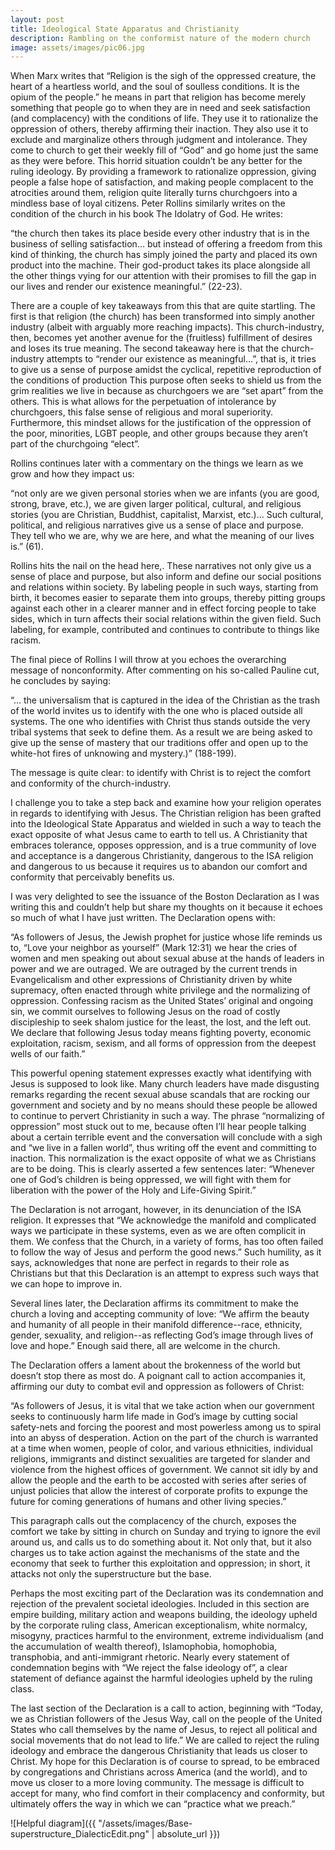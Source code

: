 ```yaml
---
layout: post
title: Ideological State Apparatus and Christianity
description: Rambling on the conformist nature of the modern church
image: assets/images/pic06.jpg
---
```


When Marx writes that “Religion is the sigh of the oppressed creature, the heart of a heartless world, and the soul of soulless conditions. It is the opium of the people.” he means in part that religion has become merely something that people go to when they are in need and seek satisfaction (and complacency) with the conditions of life. They use it to rationalize the oppression of others, thereby affirming their inaction. They also use it to exclude and marginalize others through judgment and intolerance. They come to church to get their weekly fill of “God” and go home just the same as they were before. This horrid situation couldn’t be any better for the ruling ideology. By providing a framework to rationalize oppression, giving people a false hope of satisfaction, and making people complacent to the atrocities around them, religion quite literally turns churchgoers into a mindless base of loyal citizens. 
Peter Rollins similarly writes on the condition of the church in his book The Idolatry of God. He writes:

“the church then takes its place beside every other industry that is in the business of selling satisfaction… but instead of offering a freedom from this kind of thinking, the church has simply joined the party and placed its own product into the machine. Their god-product takes its place alongside all the other things vying for our attention with their promises to fill the gap in our lives and render our existence meaningful.” (22-23).

There are a couple of key takeaways from this that are quite startling. The first is that religion (the church) has been transformed into simply another industry (albeit with arguably more reaching impacts). This church-industry, then, becomes yet another avenue for the (fruitless) fulfillment of desires and loses its true meaning. The second takeaway here is that the church-industry attempts to “render our existence as meaningful…”, that is, it tries to give us a sense of purpose amidst the cyclical, repetitive reproduction of the conditions of production This purpose often seeks to shield us from the grim realities we live in because as churchgoers we are “set apart” from the others. This is what allows for the perpetuation of intolerance by churchgoers, this false sense of religious and moral superiority. Furthermore, this mindset allows for the justification of the oppression of the poor, minorities, LGBT people, and other groups because they aren’t part of the churchgoing “elect”.

Rollins continues later with a commentary on the things we learn as we grow and how they impact us: 

“not only are we given personal stories when we are infants (you are good, strong, brave, etc.), we are given larger political, cultural, and religious stories (you are Christian, Buddhist, capitalist, Marxist, etc.)… Such cultural, political, and religious narratives give us a sense of place and purpose. They tell who we are, why we are here, and what the meaning of our lives is.” (61). 

Rollins hits the nail on the head here,. These narratives not only give us a sense of place and purpose, but also inform and define our social positions and relations within society. By labeling people in such ways, starting from birth, it becomes easier to separate them into groups, thereby pitting groups against each other in a clearer manner and in effect forcing people to take sides, which in turn affects their social relations within the given field. Such labeling, for example, contributed and continues to contribute to things like racism. 

The final piece of Rollins I will throw at you echoes the overarching message of nonconformity. After commenting on his so-called Pauline cut, he concludes by saying:

“… the universalism that is captured in the idea of the Christian as the trash of the world invites us to identify with the one who is placed outside all systems. The one who identifies with Christ thus stands outside the very tribal systems that seek to define them. As a result we are being asked to give up the sense of mastery that our traditions offer and open up to the white-hot fires of unknowing and mystery.)” (188-199).

The message is quite clear: to identify with Christ is to reject the comfort and conformity of the church-industry. 

I challenge you to take a step back and examine how your religion operates in regards to identifying with Jesus. The Christian religion has been grafted into the Ideological State Apparatus and wielded in such a way to teach the exact opposite of what Jesus came to earth to tell us. A Christianity that embraces tolerance, opposes oppression, and is a true community of love and acceptance is a dangerous Christianity, dangerous to the ISA religion and dangerous to us because it requires us to abandon our comfort and conformity that perceivably benefits us. 

I was very delighted to see the issuance of the Boston Declaration as I was writing this and couldn’t help but share my thoughts on it because it echoes so much of what I have just written. The Declaration opens with:

“As followers of Jesus, the Jewish prophet for justice whose life reminds us to, “Love your neighbor as yourself” (Mark 12:31) we hear the cries of women and men speaking out about sexual abuse at the hands of leaders in power and we are outraged. We are outraged by the current trends in Evangelicalism and other expressions of Christianity driven by white supremacy, often enacted through white privilege and the normalizing of oppression. Confessing racism as the United States’ original and ongoing sin, we commit ourselves to following Jesus on the road of costly discipleship to seek shalom justice for the least, the lost, and the left out. We declare that following Jesus today means fighting poverty, economic exploitation, racism, sexism, and all forms of oppression from the deepest wells of our faith.”

This powerful opening statement expresses exactly what identifying with Jesus is supposed to look like. Many church leaders have made disgusting remarks regarding the recent sexual abuse scandals that are rocking our government and society and by no means should these people be allowed to continue to pervert Christianity in such a way. The phrase “normalizing of oppression” most stuck out to me, because often I’ll hear people talking about a certain terrible event and the conversation will conclude with a sigh and “we live in a fallen world”, thus writing off the event and committing to inaction. This normalization is the exact opposite of what we as Christians are to be doing. This is clearly asserted a few sentences later: “Whenever one of God’s children is being oppressed, we will fight with them for liberation with the power of the Holy and Life-Giving Spirit.” 

The Declaration is not arrogant, however, in its denunciation of the ISA religion. It expresses that “We acknowledge the manifold and complicated ways we participate in these systems, even as we are often complicit in them. We confess that the Church, in a variety of forms, has too often failed to follow the way of Jesus and perform the good news.” Such humility, as it says, acknowledges that none are perfect in regards to their role as Christians but that this Declaration is an attempt to express such ways that we can hope to improve in. 

Several lines later, the Declaration affirms its commitment to make the church a loving and accepting community of love: “We affirm the beauty and humanity of all people in their manifold difference--race, ethnicity, gender, sexuality, and religion--as reflecting God’s image through lives of love and hope.” Enough said there, all are welcome in the church. 

The Declaration offers a lament about the brokenness of the world but doesn’t stop there as most do. A poignant call to action accompanies it, affirming our duty to combat evil and oppression as followers of Christ: 

“As followers of Jesus, it is vital that we take action when our government seeks to continuously harm life made in God’s image by cutting social safety-nets and forcing the poorest and most powerless among us to spiral into an abyss of desperation. Action on the part of the church is warranted at a time when women, people of color, and various ethnicities, individual religions, immigrants and distinct sexualities are targeted for slander and violence from the highest offices of government. We cannot sit idly by and allow the people and the earth to be accosted with series after series of unjust policies that allow the interest of corporate profits to expunge the future for coming generations of humans and other living species.”

This paragraph calls out the complacency of the church, exposes the comfort we take by sitting in church on Sunday and trying to ignore the evil around us, and calls us to do something about it. Not only that, but it also charges us to take action against the mechanisms of the state and the economy that seek to further this exploitation and oppression; in short, it attacks not only the superstructure but the base. 

Perhaps the most exciting part of the Declaration was its condemnation and rejection of the prevalent societal ideologies. Included in this section are empire building, military action and weapons building, the ideology upheld by the corporate ruling class, American exceptionalism, white normalcy, misogyny, practices harmful to the environment, extreme individualism (and the accumulation of wealth thereof), Islamophobia, homophobia, transphobia, and anti-immigrant rhetoric. Nearly every statement of condemnation begins with “We reject the false ideology of”, a clear statement of defiance against the harmful ideologies upheld by the ruling class. 

The last section of the Declaration is a call to action, beginning with “Today, we as Christian followers of the Jesus Way, call on the people of the United States who call themselves by the name of Jesus, to reject all political and social movements that do not lead to life.” We are called to reject the ruling ideology and embrace the dangerous Christianity that leads us closer to Christ. My hope for this Declaration is of course to spread, to be embraced by congregations and Christians across America (and the world), and to move us closer to a more loving community. The message is difficult to accept for many, who find comfort in their complacency and conformity, but ultimately offers the way in which we can “practice what we preach.”


![Helpful diagram]({{ "/assets/images/Base-superstructure_DialecticEdit.png" | absolute_url }})
